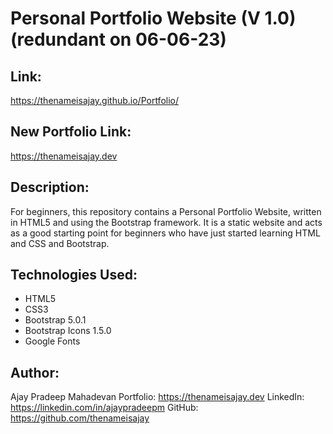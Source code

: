 # Personal Portfolio Website (V 1.0)(redundant on 06-06-23) 

## Link:
https://thenameisajay.github.io/Portfolio/

## New Portfolio Link: 
https://thenameisajay.dev

## Description: 
For beginners, this repository contains a Personal Portfolio Website, written in HTML5 and using the Bootstrap framework. It is a static website and acts as a good starting point for beginners who have just started learning HTML and CSS and Bootstrap.


## Technologies Used:

- HTML5
- CSS3
- Bootstrap 5.0.1
- Bootstrap Icons 1.5.0
- Google Fonts


## Author:
Ajay Pradeep Mahadevan
Portfolio: https://thenameisajay.dev
LinkedIn: https://linkedin.com/in/ajaypradeepm
GitHub: https://github.com/thenameisajay